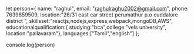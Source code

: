 let person={
    name: "raghul",
    email: "raghulraghu2002@gmail.com",
    phone: 7639859509,
    location:"26/31 east car street perumathur p.o cuddalore district ",
skillsset:"reactjs,nodejs,express,webpack,mongoDB,AWS",
educationalqualification:{
studying:"bca",college:"vels university",
 location:"pallavaram"},
languages:["Tamil","english"]
};





console.log(person)
